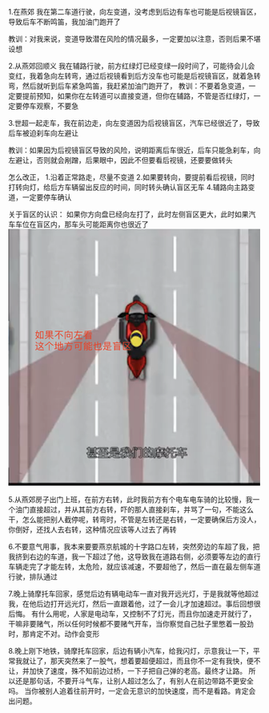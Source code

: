 1.在燕郊
我在第二车道行驶，向左变道，没考虑到后边有车也可能是后视镜盲区，导致后车不断鸣笛，我加油门跑开了

教训：对我来说，变道导致潜在风险的情况最多，一定要加以注意，否则后果不堪设想

2.从燕郊回顺义
我在辅路行驶，前方红绿灯已经变绿一段时间了，可能待会儿会变红，我着急向左转弯，通过后视镜看到后方没车也可能是后视镜盲区，就着急转弯，然后就听到后车紧急鸣笛，我赶紧加油门跑开了，
教训：不要着急变道，一定要提前预知，如果你在左转道可以直接变道，但你在辅路，不管是否红绿灯，一定要停车观察，不要急

3.世超一起走车，我在前边走，向左变道因为后视镜盲区，汽车已经很近了，导致后车被迫刹车向左避让

教训：如果因为后视镜盲区导致的风险，说明距离后车很近，后车只能急刹车，向左避让，否则就会剐蹭，后果眼中，因此不但要看后视镜，还要要做转头

怎么改正，
1.沿着正常路走，尽量不变道
2.如果要转向，要提前看后视镜，同时打转向灯，给后方车辆留出反应的时间，同时转头确认盲区无车
4.辅路向主路变道，一定要停车确认


关于盲区的认识：
如果你方向盘已经向左打了，此时左侧盲区更大，此时如果汽车车位在盲区内，那车头可能距离你也很近了
![alt text](image.png)




5.从燕郊房子出门上班，在前方右转，此时我前方有个电车电车骑的比较慢，我一个油门直接超过，并从其前方右转，吓的那人直接刹车，并骂了一句，不能这么干，怎么能把别人截停呢，转弯时，不管是左转还是右转，一定要确保后方没人，你倒好，还找人去右转，这种情况应该等人过去了再转

6.不要意气用事，我本来要要燕京航城的十字路口左转，突然旁边的车超了我，把我挤到右边的车道，我一下超过了他，这导致我在道路右侧，必须要等左边的直行车辆走完了才能左转，太危险，就应该减速，不要超他了，然后一直在最左侧车道行驶，排队通过


7.晚上骑摩托车回家，感觉后边有辆电动车一直对我开远光灯，于是我就等他超过我，在他后边打开远光灯，然后一直跟着他，过了一会儿才加速超过。事后回想很后悔。
有什么用呢，人家是电动车，又控制不了灯光，而且你加速走开就行了，干嘛非要赌气，所以任何时候都不要赌气开车，当你察觉自己肚子里憋着一股劲时，那肯定不对。动作会变形

8.晚上刚下地铁，骑摩托车回家，后边有辆小汽车，给我闪灯，示意我让一下，平常我就让了，那天突然来了一股气，想着要超便超过，而且你不一定有我快，便不让，并加快了速度，殊不知前边过桥，一下子把自己弹的老高。最终才让路。
所以还是那句话，不要开斗气车，让别人超过怎么了，有别人在前边带路不更安全吗。
当你被别人追着往前开时，一定会无意识的加快速度，而不是看路。肯定会出问题。


